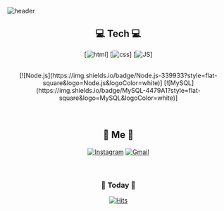 
![header](https://capsule-render.vercel.app/api?type=waving&color=auto&height=300&section=header&text=SunyoungBaek&fontSize=90)


<div align=center>
  
## 💻 Tech 💻
  [![html](https://img.shields.io/badge/Html-E34F26?style=flat-square&logo=Html5&logoColor=white)]  [![css](https://img.shields.io/badge/CSS-1572B6?style=flat-square&logo=CSS3&logoColor=white)]  [![JS](https://img.shields.io/badge/JavaScript-F7DF1E?style=flat-square&logo=JavaScript&logoColor=black)]    

<br>
[![Node.js](https://img.shields.io/badge/Node.js-339933?style=flat-square&logo=Node.js&logoColor=white)] [![MySQL](https://img.shields.io/badge/MySQL-4479A1?style=flat-square&logo=MySQL&logoColor=white)]
<br><br><br>
  
## 🌷 Me 🌷
[![Instagram](https://img.shields.io/badge/Instagram-white?style=flat-square&logo=Instagram&logoColor=#E4405F)](https://www.instagram.com/bsy0720/) [![Gmail](https://img.shields.io/badge/Gmail-EA4335?style=flat-square&logo=Gmail&logoColor=white)](mailto:bsy1245@gamil.com)
<br><br><br>
  
  
### 📅 Today 📅  
[![Hits](https://hits.seeyoufarm.com/api/count/incr/badge.svg?url=https%3A%2F%2Fgithub.com%2Fbsy0720&count_bg=%2354EFC1&title_bg=%23BFCBCD&icon=&icon_color=%230F0000&title=hits&edge_flat=false)](https://hits.seeyoufarm.com)
<br><br><br><br><br>
    
</div>
